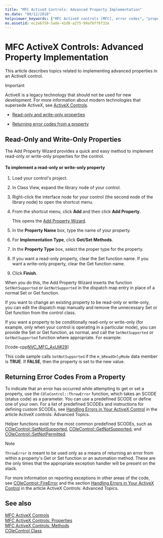 ```yaml
---
title: "MFC ActiveX Controls: Advanced Property Implementation"
ms.date: "09/12/2018"
helpviewer_keywords: ["MFC ActiveX controls [MFC], error codes", "properties [MFC], ActiveX controls", "MFC ActiveX controls [MFC], properties"]
ms.assetid: ec2e6759-5a8e-41d8-a275-99af8ff6f32e
---
```

# MFC ActiveX Controls: Advanced Property Implementation

This article describes topics related to implementing advanced properties in an ActiveX control.

>[!IMPORTANT]
> ActiveX is a legacy technology that should not be used for new development. For more information about modern technologies that supersede ActiveX, see [ActiveX Controls](activex-controls.md).

- [Read-only and write-only properties](#_core_read2donly_and_write2donly_properties)

- [Returning error codes from a property](#_core_returning_error_codes_from_a_property)

## <a name="_core_read2donly_and_write2donly_properties"></a> Read-Only and Write-Only Properties

The Add Property Wizard provides a quick and easy method to implement read-only or write-only properties for the control.

#### To implement a read-only or write-only property

1. Load your control's project.

1. In Class View, expand the library node of your control.

1. Right-click the interface node for your control (the second node of the library node) to open the shortcut menu.

1. From the shortcut menu, click **Add** and then click **Add Property**.

   This opens the [Add Property Wizard](../ide/names-add-property-wizard.md).

1. In the **Property Name** box, type the name of your property.

1. For **Implementation Type**, click **Get/Set Methods**.

1. In the **Property Type** box, select the proper type for the property.

1. If you want a read-only property, clear the Set function name. If you want a write-only property, clear the Get function name.

9. Click **Finish**.

When you do this, the Add Property Wizard inserts the function `SetNotSupported` or `GetNotSupported` in the dispatch map entry in place of a normal Set or Get function.

If you want to change an existing property to be read-only or write-only, you can edit the dispatch map manually and remove the unnecessary Set or Get function from the control class.

If you want a property to be conditionally read-only or write-only (for example, only when your control is operating in a particular mode), you can provide the Set or Get function, as normal, and call the `SetNotSupported` or `GetNotSupported` function where appropriate. For example:

[!code-cpp[NVC_MFC_AxUI#29](../mfc/codesnippet/cpp/mfc-activex-controls-advanced-property-implementation_1.cpp)]

This code sample calls `SetNotSupported` if the `m_bReadOnlyMode` data member is **TRUE**. If **FALSE**, then the property is set to the new value.

## <a name="_core_returning_error_codes_from_a_property"></a> Returning Error Codes From a Property

To indicate that an error has occurred while attempting to get or set a property, use the `COleControl::ThrowError` function, which takes an SCODE (status code) as a parameter. You can use a predefined SCODE or define one of your own. For a list of predefined SCODEs and instructions for defining custom SCODEs, see [Handling Errors in Your ActiveX Control](../mfc/mfc-activex-controls-advanced-topics.md) in the article ActiveX controls: Advanced Topics.

Helper functions exist for the most common predefined SCODEs, such as [COleControl::SetNotSupported](../mfc/reference/colecontrol-class.md#setnotsupported), [COleControl::GetNotSupported](../mfc/reference/colecontrol-class.md#getnotsupported), and [COleControl::SetNotPermitted](../mfc/reference/colecontrol-class.md#setnotpermitted).

> [!NOTE]
>  `ThrowError` is meant to be used only as a means of returning an error from within a property's Get or Set function or an automation method. These are the only times that the appropriate exception handler will be present on the stack.

For more information on reporting exceptions in other areas of the code, see [COleControl::FireError](../mfc/reference/colecontrol-class.md#fireerror) and the section [Handling Errors in Your ActiveX Control](../mfc/mfc-activex-controls-advanced-topics.md) in the article ActiveX Controls: Advanced Topics.

## See also

[MFC ActiveX Controls](../mfc/mfc-activex-controls.md)<br/>
[MFC ActiveX Controls: Properties](../mfc/mfc-activex-controls-properties.md)<br/>
[MFC ActiveX Controls: Methods](../mfc/mfc-activex-controls-methods.md)<br/>
[COleControl Class](../mfc/reference/colecontrol-class.md)
